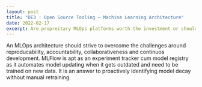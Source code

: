 ```yaml
---
layout: post
title: "DE3 : Open Source Tooling ~ Machine Learning Architecture"
date: 2022-02-17
excerpt: Are propreitary MLOps platforms worth the investment or should open source alternatives be the way to go? In this blog, i share my thoughts on the preference for automating the set up for a production ready suite of MLOps tools.
---
```


An MLOps architecture should strive to overcome the challenges around reproducability, accountability, collaborativeness and continuos development. MLFlow is apt as an experiment tracker cum model registry as it automates model updating when it gets outdated and need to be trained on new data. It is an answer to proactively identifying model decay without manual retraining. 
